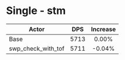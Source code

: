 # Single - stm
| Actor | DPS | Increase |
|---|:---:|:---:|
|Base|5713|0.00%|
|swp_check_with_tof|5711|-0.04%|
